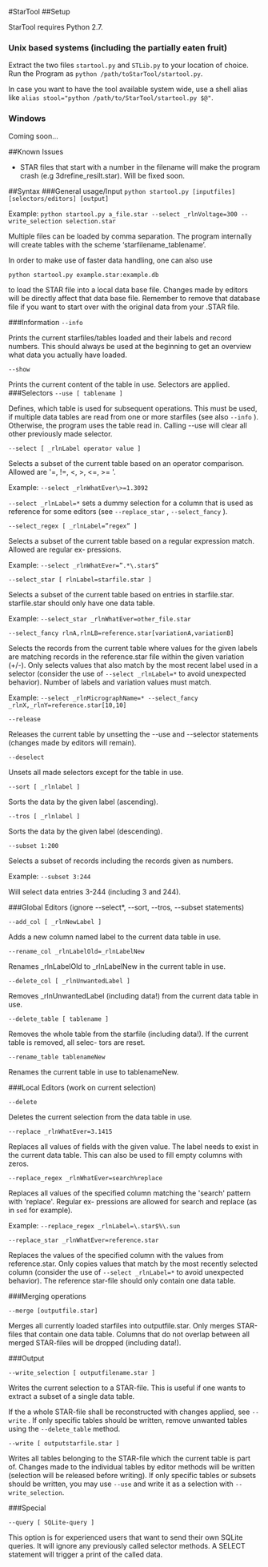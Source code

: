 #StarTool
##Setup

StarTool requires Python 2.7.

### Unix based systems (including the partially eaten fruit)

Extract the two files `startool.py` and `STLib.py` to your location of choice.
Run the Program as `python /path/toStarTool/startool.py`.

In case you want to have the tool available system wide, use a shell alias like `alias stool="python /path/to/StarTool/startool.py $@"`.

### Windows

Coming soon...

##Known Issues

- STAR files that start with a number in the filename will make the program crash (e.g 3drefine_resilt.star). Will be fixed soon.

##Syntax
###General usage/Input
`python startool.py [inputfiles] [selectors/editors] [output]`

Example: `python startool.py a_file.star --select _rlnVoltage=300 --write_selection selection.star`

Multiple files can be loaded by comma separation. The program internally will create tables with the
scheme ‘starfilename_tablename’.

In order to make use of faster data handling, one can also use

`python startool.py example.star:example.db`

to load the STAR file into a local data base file. Changes made by editors will be directly affect that data base file.
Remember to remove that database file if you want to start over with the original data from your .STAR file.

###Information
`--info`

Prints the current starfiles/tables loaded and their labels and record numbers. This should always be
used at the beginning to get an overview what data you actually have loaded.

`--show`

Prints the current content of the table in use. Selectors are applied.
###Selectors
`--use [ tablename ]`

Defines, which table is used for subsequent operations. This must be used, if multiple data tables are
read from one or more starfiles (see also `--info` ). Otherwise, the program uses the table read in.
Calling --use will clear all other previously made selector.

`--select [ _rlnLabel operator value ]`

Selects a subset of the current table based on an operator comparison. Allowed are '=, !=, \<, \>, \<=,
\>= '.

Example: `--select _rlnWhatEver\>=1.3092`

`--select _rlnLabel=*` sets a dummy selection for a column that is used as reference for some
editors (see `--replace_star` , `--select_fancy` ).

`--select_regex [ _rlnLabel=”regex” ]`

Selects a subset of the current table based on a regular expression match. Allowed are regular ex-
pressions.

Example: `--select _rlnWhatEver=”.*\.star$”`

`--select_star [ rlnLabel=starfile.star ]`

Selects a subset of the current table based on entries in starfile.star. starfile.star should only have
one data table.

Example: `--select_star _rlnWhatEver=other_file.star`

`--select_fancy rlnA,rlnLB=reference.star[variationA,variationB]`

Selects the records from the current table where values for the given labels are matching records in
the reference.star file within the given variation (+/-). Only selects values that also match by the most
recent label used in a selector (consider the use of `--select _rlnLabel=*` to avoid unexpected behavior). Number of labels and variation values must match.

Example: `--select _rlnMicrographName=* --select_fancy _rlnX,_rlnY=reference.star[10,10]`

`--release`

Releases the current table by unsetting the --use and --selector statements (changes made by editors
will remain).

`--deselect`

Unsets all made selectors except for the table in use.

`--sort [ _rlnlabel ]`

Sorts the data by the given label (ascending).

`--tros [ _rlnlabel ]`

Sorts the data by the given label (descending).

`--subset 1:200`

Selects a subset of records including the records given as numbers.

Example: `--subset 3:244`

Will select data entries 3-244 (including 3 and 244).

###Global Editors (ignore --select*, --sort, --tros, --subset statements)

`--add_col [ _rlnNewLabel ]`

Adds a new column named label to the current data table in use.

`--rename_col _rlnLabelOld=_rlnLabelNew`

Renames _rlnLabelOld to _rlnLabelNew in the current table in use.

`--delete_col [ _rlnUnwantedLabel ]`

Removes _rlnUnwantedLabel (including data!) from the current data table in use.

`--delete_table [ tablename ]`

Removes the whole table from the starfile (including data!). If the current table is removed, all selec-
tors are reset.

`--rename_table tablenameNew`

Renames the current table in use to tablenameNew.

###Local Editors (work on current selection)

`--delete`

Deletes the current selection from the data table in use.

`--replace _rlnWhatEver=3.1415`

Replaces all values of fields with the given value. The label needs to exist in the current data table.
This can also be used to fill empty columns with zeros.

`--replace_regex _rlnWhatEver=search%replace`

Replaces all values of the specified column matching the 'search' pattern with 'replace'. Regular ex-
pressions are allowed for search and replace (as in `sed` for example).

Example: `--replace_regex _rlnLabel=\.star$%\.sun`

`--replace_star _rlnWhatEver=reference.star`

Replaces the values of the specified column with the values from reference.star. Only copies values
that match by the most recently selected column (consider the use of `--select _rlnLabel=*` to
avoid unexpected behavior). The reference star-file should only contain one data table.

###Merging operations

`--merge [outputfile.star]`

Merges all currently loaded starfiles into outputfile.star. Only merges STAR-files that contain one
data table. Columns that do not overlap between all merged STAR-files will be dropped (including
data!).

###Output

`--write_selection [ outputfilename.star ]`

Writes the current selection to a STAR-file. This is useful if one wants to extract a subset of a single
data table.

If the a whole STAR-file shall be reconstructed with changes applied, see `--write` . If only specific
tables should be written, remove unwanted tables using the `--delete_table` method.

`--write [ outputstarfile.star ]`

Writes all tables belonging to the STAR-file which the current table is part of. Changes made to the
individual tables by editor methods will be written (selection will be released before writing). If only
specific tables or subsets should be written, you may use `--use` and write it as a selection with `--write_selection`.

###Special

`--query [ SQLite-query ]`

This option is for experienced users that want to send their own SQLite queries. It will ignore any
previously called selector methods. A SELECT statement will trigger a print of the called data.

